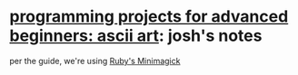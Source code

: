 # [programming projects for advanced beginners: ascii art](https://robertheaton.com/2018/06/12/programming-projects-for-advanced-beginners-ascii-art/): josh's notes

per the guide, we're using [Ruby's Minimagick](https://github.com/minimagick/minimagick)

